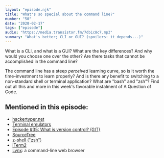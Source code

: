```yaml
---
layout: "episode.njk"
title: "What's so special about the command line?"
number: "50"
date: "2020-02-17"
tags: ["episode"]
audio: "https://media.transistor.fm/7db1c8c7.mp3"
summary: "What's better; CLI or GUI? (spoilers: it depends...)"
---
```


What is a CLI, and what is a GUI? What are the key differences? And why would you choose one over the other? Are there tasks that cannot be accomplished in the command line?

The command line has a steep *perceived* learning curve, so is it worth the time-investment to learn properly? And is there any benefit to switching to a non-standard shell or terminal application? What are "bash" and "zsh"? Find out all this and more in this week's favorable instalment of A Question of Code.

## Mentioned in this episode:

* [hackertyper.net](https://hackertyper.net)
* [Terminal emulators](https://en.wikipedia.org/wiki/Terminal_emulator)
* [Episode #35: What is version control? (GIT)](https://aquestionofcode.com/35-source-control/)
* [SourceTree](https://www.sourcetreeapp.com/)
* [z-shell ("zsh")](https://www.howtogeek.com/362409/what-is-zsh-and-why-should-you-use-it-instead-of-bash/)
* [iTerm2](https://iterm2.com/)
* [Lynx](https://en.wikipedia.org/wiki/Lynx_(web_browser)): a command-line web browser
